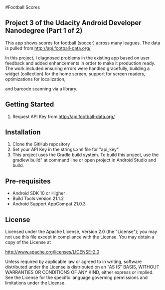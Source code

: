 #Football Scores
## Project 3 of the Udacity Android Developer Nanodegree (Part 1 of 2)

This app shows scores for football (soccer) across many leagues.  The data is pulled from http://api.football-data.org/

In this project, I diagnosed problems in the existing app based on user feedback and added enhancements in order to make it production ready. The work included ensuring errors were handled gracefully, building a widget (collection) for the home screen, support for screen readers, optimizations for localization, 

and barcode scanning via a library.

Getting Started
-------------
1) Request API Key from http://api.football-data.org/

Installation
------------
1. Clone the GitHub repository
2. Set your API Key in the strings.xml file for "api_key"
3. This project uses the Gradle build system.  To build this project, use the gradlew build" at command line or open project in Android Studio and build.  

Pre-requisites
--------------
* Android SDK 10 or Higher
* Build Tools version 21.1.2
* Android Support AppCompat 21.0.3

License
-------
Licensed under the Apache License, Version 2.0 (the "License");
you may not use this file except in compliance with the License.
You may obtain a copy of the License at

http://www.apache.org/licenses/LICENSE-2.0

Unless required by applicable law or agreed to in writing, software
distributed under the License is distributed on an "AS IS" BASIS, WITHOUT
WARRANTIES OR CONDITIONS OF ANY KIND, either express or implied.  See the
License for the specific language governing permissions and limitations under
the License.